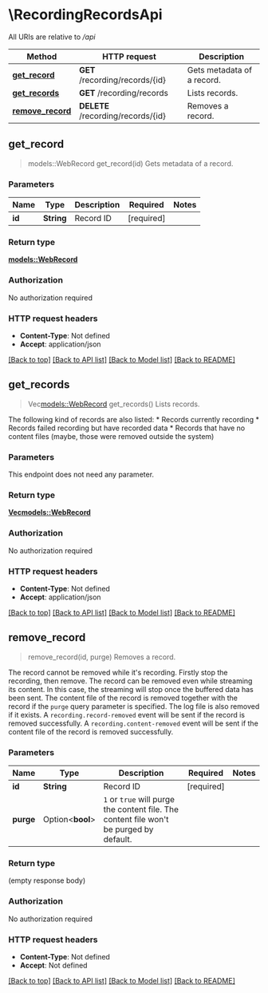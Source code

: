 # \RecordingRecordsApi

All URIs are relative to */api*

Method | HTTP request | Description
------------- | ------------- | -------------
[**get_record**](RecordingRecordsApi.md#get_record) | **GET** /recording/records/{id} | Gets metadata of a record.
[**get_records**](RecordingRecordsApi.md#get_records) | **GET** /recording/records | Lists records.
[**remove_record**](RecordingRecordsApi.md#remove_record) | **DELETE** /recording/records/{id} | Removes a record.



## get_record

> models::WebRecord get_record(id)
Gets metadata of a record.

### Parameters


Name | Type | Description  | Required | Notes
------------- | ------------- | ------------- | ------------- | -------------
**id** | **String** | Record ID | [required] |

### Return type

[**models::WebRecord**](WebRecord.md)

### Authorization

No authorization required

### HTTP request headers

- **Content-Type**: Not defined
- **Accept**: application/json

[[Back to top]](#) [[Back to API list]](../README.md#documentation-for-api-endpoints) [[Back to Model list]](../README.md#documentation-for-models) [[Back to README]](../README.md)


## get_records

> Vec<models::WebRecord> get_records()
Lists records.

The following kind of records are also listed:  * Records currently recording * Records failed recording but have recorded data * Records that have no content files (maybe, those were removed outside the system)  

### Parameters

This endpoint does not need any parameter.

### Return type

[**Vec<models::WebRecord>**](WebRecord.md)

### Authorization

No authorization required

### HTTP request headers

- **Content-Type**: Not defined
- **Accept**: application/json

[[Back to top]](#) [[Back to API list]](../README.md#documentation-for-api-endpoints) [[Back to Model list]](../README.md#documentation-for-models) [[Back to README]](../README.md)


## remove_record

> remove_record(id, purge)
Removes a record.

The record cannot be removed while it's recording.  Firstly stop the recording, then remove.  The record can be removed even while streaming its content.  In this case, the streaming will stop once the buffered data has been sent.  The content file of the record is removed together with the record if the `purge` query parameter is specified.  The log file is also removed if it exists.  A `recording.record-removed` event will be sent if the record is removed successfully.  A `recording.content-removed` event will be sent if the content file of the record is removed successfully.

### Parameters


Name | Type | Description  | Required | Notes
------------- | ------------- | ------------- | ------------- | -------------
**id** | **String** | Record ID | [required] |
**purge** | Option<**bool**> | `1` or `true` will purge the content file.  The content file won't be purged by default. |  |

### Return type

 (empty response body)

### Authorization

No authorization required

### HTTP request headers

- **Content-Type**: Not defined
- **Accept**: Not defined

[[Back to top]](#) [[Back to API list]](../README.md#documentation-for-api-endpoints) [[Back to Model list]](../README.md#documentation-for-models) [[Back to README]](../README.md)

